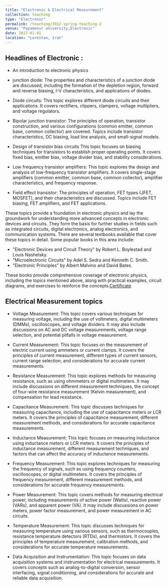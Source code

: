```yaml
---
title: "Electronic & Electrical Measurement"
collection: teaching
type: "Electronic"
permalink: /teaching/2012-spring-teaching-2
venue: "Payamenur university,Electronic"
date: 2017-01-01
location: "Lorestan, Iran"
---
```



## Headlines of Electronic :

- An introduction to electronic physics

- junction diode:
The properties and characteristics of a junction diode are discussed, including the formation of the depletion region, forward and reverse biasing, I-V characteristics, and applications of diodes.
- Diode circuits:
This topic explores different diode circuits and their applications. It covers rectifiers, clippers, clampers, voltage multipliers, and voltage regulators.

- Bipolar junction transistor:
The principles of operation, transistor construction, and various configurations (common emitter, common base, common collector) are covered. Topics include transistor characteristics, DC biasing, load line analysis, and small-signal models.
- Design of transistor bias circuits
This topic focuses on biasing techniques for transistors to establish proper operating points. It covers fixed bias, emitter bias, voltage divider bias, and stability considerations.
- Low frequency transistor amplifiers:
This topic explores the design and analysis of low-frequency transistor amplifiers. It covers single-stage amplifiers (common emitter, common base, common collector), amplifier characteristics, and frequency response.
- Field effect transistor:
The principles of operation, FET types (JFET, MOSFET), and their characteristics are discussed. Topics include FET biasing, FET amplifiers, and FET applications.

These topics provide a foundation in electronic physics and lay the groundwork for understanding more advanced concepts in electronic devices and circuits. They form the basis for further studies in fields such as integrated circuits, digital electronics, analog electronics, and communication systems.
There are several textbooks available that cover these topics in detail. Some popular books in this area include:

- "Electronic Devices and Circuit Theory" by Robert L. Boylestad and Louis Nashelsky.
- "Microelectronic Circuits" by Adel S. Sedra and Kenneth C. Smith.
- "Electronic Principles" by Albert Malvino and David Bates.

These books provide comprehensive coverage of electronic physics, including the topics mentioned above, along with practical examples, circuit diagrams, and exercises to reinforce the concepts.[Certificate](/files/payam)


## Electrical Measurement topics

- Voltage Measurement: This topic covers various techniques for measuring voltage, including the use of voltmeters, digital multimeters (DMMs), oscilloscopes, and voltage dividers. It may also include discussions on AC and DC voltage measurements, voltage range selection, and potential pitfalls in voltage measurement.

- Current Measurement: This topic focuses on the measurement of electric current using ammeters or current clamps. It covers the principles of current measurement, different types of current sensors, current range selection, and considerations for accurate current measurements.

- Resistance Measurement: This topic explores methods for measuring resistance, such as using ohmmeters or digital multimeters. It may include discussions on different measurement techniques, the concept of four-wire resistance measurement (Kelvin measurement), and compensation for lead resistance.

- Capacitance Measurement: This topic discusses techniques for measuring capacitance, including the use of capacitance meters or LCR meters. It covers the principles of capacitance measurement, different measurement methods, and considerations for accurate capacitance measurements.

- Inductance Measurement: This topic focuses on measuring inductance using inductance meters or LCR meters. It covers the principles of inductance measurement, different measurement techniques, and factors that can affect the accuracy of inductance measurements.

- Frequency Measurement: This topic explores techniques for measuring the frequency of signals, such as using frequency counters, oscilloscopes, or digital multimeters. It covers the principles of frequency measurement, different measurement methods, and considerations for accurate frequency measurements.

- Power Measurement: This topic covers methods for measuring electrical power, including measurements of active power (Watts), reactive power (VARs), and apparent power (VA). It may include discussions on power meters, power factor measurement, and power measurement in AC circuits.

- Temperature Measurement: This topic discusses techniques for measuring temperature using various sensors, such as thermocouples, resistance temperature detectors (RTDs), and thermistors. It covers the principles of temperature measurement, calibration methods, and considerations for accurate temperature measurements.

- Data Acquisition and Instrumentation: This topic focuses on data acquisition systems and instrumentation for electrical measurements. It covers concepts such as analog-to-digital conversion, sensor interfacing, signal conditioning, and considerations for accurate and reliable data acquisition.
 
